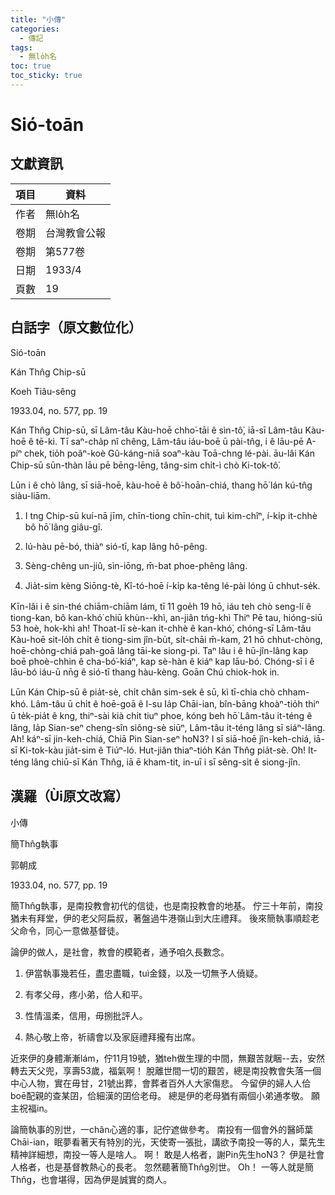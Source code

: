 ```yaml
---
title: "小傳"
categories:
  - 傳記
tags:
  - 無lo̍h名
toc: true
toc_sticky: true
---
```


# Sió-toān

## 文獻資訊

| 項目 | 資料 |
|---|---|
| 作者 | 無lo̍h名 |
| 卷期 | 台灣教會公報 |
| 卷期 | 第577卷 |
| 日期 | 1933/4 |
| 頁數 | 19 |

## 白話字（原文數位化）

Sió-toān

Kán Thn̂g Chip-sū

Koeh Tiâu-sêng

1933.04, no. 577, pp. 19

Kán Thn̂g Chip-sū, sī Lâm-tâu Kàu-hoē chho͘-tāi ê sìn-tô͘, iā-sī Lâm-tâu Kàu-hoē ê tē-ki. Tī saⁿ-cha̍p nî chêng, Lâm-tâu iáu-boē ū pài-tn̂g, i ê lāu-pē A-píⁿ chek, tio̍h poâⁿ-koè Gû-káng-niā soaⁿ-kàu Toā-chng lé-pài. āu-lâi Kán Chip-sū sūn-thàn lāu pē bēng-lēng, tâng-sim chi̍t-ì chò Ki-tok-tô͘.

Lūn i ê chò lâng, sī siā-hoē, kàu-hoē ê bô͘-hoān-chiá, thang hō͘ lán kú-tn̂g siàu-liām.

1. I tng Chip-sū kuí-nā jīm, chīn-tiong chīn-chit, tuì kim-chîⁿ, í-ki̍p it-chhè bô hō͘ lâng giâu-gî.

2. Iú-hàu pē-bó, thiàⁿ sió-tī, kap lâng hô-pêng.

3. Sèng-chêng un-jiû, sìn-iōng, m̄-bat phoe-phêng lâng.

4. Jia̍t-sim kèng Siōng-tè, Kî-tó-hoē í-ki̍p ka-têng lé-pài lóng ū chhut-se̍k.

Kīn-lâi i ê sin-thé chiām-chiām lám, tī 11 goe̍h 19 hō, iáu teh chò seng-lí ê tiong-kan, bô kan-khó͘ chiū khùn--khì, an-jiân tńg-khì Thiⁿ Pē tau, hióng-siū 53 hoè, hok-khì ah! Thoat-lī sè-kan it-chhè ê kan-khó͘, chóng-sī Lâm-tâu Kàu-hoē sit-lo̍h chi̍t ê tiong-sim jîn-bu̍t, si̍t-chāi m̄-kam, 21 hō chhut-chòng, hoē-chòng-chiá pah-goā lâng tāi-ke siong-pi. Taⁿ lâu i ê hū-jîn-lâng kap boē phoè-chhin ê cha-bó͘-kiáⁿ, kap sè-hàn ê kiáⁿ kap lāu-bó. Chóng-sī i ê lāu-bó iáu-ū nn̄g ê sió-tī thang hàu-kèng. Goān Chú chiok-hok in.

Lūn Kán Chip-sū ê pia̍t-sè, chi̍t chân sim-sek ê sū, kì tī-chia chò chham-khó. Lâm-tâu ū chi̍t ê hoē-goā ê I-su Ia̍p Chāi-ian, bîn-bāng khoàⁿ-tio̍h thiⁿ ū te̍k-pia̍t ê kng, thiⁿ-sài kià chi̍t tiuⁿ phoe, kóng beh hō͘ Lâm-tâu it-téng ê lâng, Ia̍p Sian-seⁿ cheng-sîn siông-sè siūⁿ, Lâm-tâu it-téng lâng sī siáⁿ-lâng. Ah! káⁿ-sī jin-keh-chiá, Chiā Pin Sian-seⁿ ho͘N3? I sī siā-hoē jîn-keh-chiá, iā-sī Ki-tok-kàu jia̍t-sim ê Tiúⁿ-ló. Hut-jiân thiaⁿ-tio̍h Kán Thn̂g pia̍t-sè. O͘h! It-téng lâng chiū-sī Kán Thn̂g, iā ē kham-tit, in-uī i sī sêng-si̍t ê siong-jîn.

## 漢羅（Ùi原文改寫）

小傳

簡Thn̂g執事

郭朝成

1933.04, no. 577, pp. 19

簡Thn̂g執事，是南投教會初代的信徒，也是南投教會的地基。 佇三十年前，南投猶未有拜堂，伊的老父阿扁叔，著盤過牛港嶺山到大庄禮拜。 後來簡執事順趁老父命令，同心一意做基督徒。

論伊的做人，是社會，教會的模範者，通予咱久長數念。

1. 伊當執事幾若任，盡忠盡職，tuì金錢，以及一切無予人僥疑。

2. 有孝父母，疼小弟，佮人和平。

3. 性情溫柔，信用，毋捌批評人。

4. 熱心敬上帝，祈禱會以及家庭禮拜攏有出席。

近來伊的身體漸漸lám，佇11月19號，猶teh做生理的中間，無艱苦就睏--去，安然轉去天父兜，享壽53歲，福氣啊！ 脫離世間一切的艱苦，總是南投教會失落一個中心人物，實在毋甘，21號出葬，會葬者百外人大家傷悲。 今留伊的婦人人佮boē配親的查某囝，佮細漢的囝佮老母。 總是伊的老母猶有兩個小弟通孝敬。 願主祝福in。

論簡執事的別世，一chân心適的事，記佇遮做參考。 南投有一個會外的醫師葉Chāi-ian，眠夢看著天有特別的光，天使寄一張批，講欲予南投一等的人，葉先生精神詳細想，南投一等人是啥人。 啊！ 敢是人格者，謝Pin先生ho͘N3？ 伊是社會人格者，也是基督教熱心的長老。 忽然聽著簡Thn̂g別世。 O͘h！ 一等人就是簡Thn̂g，也會堪得，因為伊是誠實的商人。

